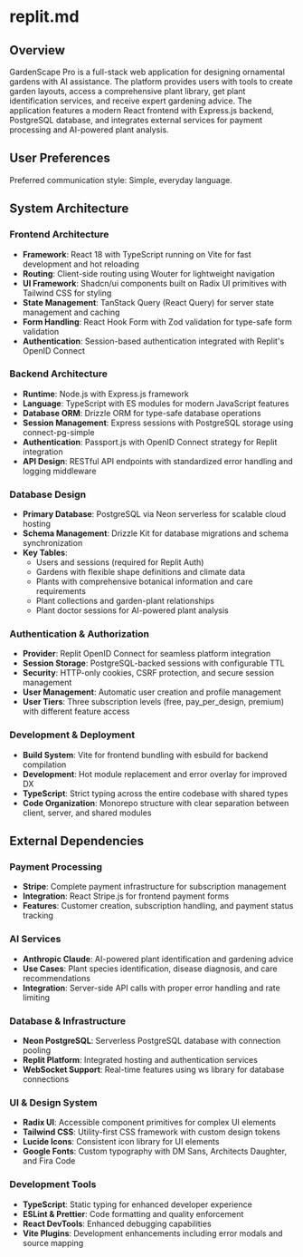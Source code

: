 # replit.md

## Overview

GardenScape Pro is a full-stack web application for designing ornamental gardens with AI assistance. The platform provides users with tools to create garden layouts, access a comprehensive plant library, get plant identification services, and receive expert gardening advice. The application features a modern React frontend with Express.js backend, PostgreSQL database, and integrates external services for payment processing and AI-powered plant analysis.

## User Preferences

Preferred communication style: Simple, everyday language.

## System Architecture

### Frontend Architecture
- **Framework**: React 18 with TypeScript running on Vite for fast development and hot reloading
- **Routing**: Client-side routing using Wouter for lightweight navigation
- **UI Framework**: Shadcn/ui components built on Radix UI primitives with Tailwind CSS for styling
- **State Management**: TanStack Query (React Query) for server state management and caching
- **Form Handling**: React Hook Form with Zod validation for type-safe form validation
- **Authentication**: Session-based authentication integrated with Replit's OpenID Connect

### Backend Architecture
- **Runtime**: Node.js with Express.js framework
- **Language**: TypeScript with ES modules for modern JavaScript features
- **Database ORM**: Drizzle ORM for type-safe database operations
- **Session Management**: Express sessions with PostgreSQL storage using connect-pg-simple
- **Authentication**: Passport.js with OpenID Connect strategy for Replit integration
- **API Design**: RESTful API endpoints with standardized error handling and logging middleware

### Database Design
- **Primary Database**: PostgreSQL via Neon serverless for scalable cloud hosting
- **Schema Management**: Drizzle Kit for database migrations and schema synchronization
- **Key Tables**: 
  - Users and sessions (required for Replit Auth)
  - Gardens with flexible shape definitions and climate data
  - Plants with comprehensive botanical information and care requirements
  - Plant collections and garden-plant relationships
  - Plant doctor sessions for AI-powered plant analysis

### Authentication & Authorization
- **Provider**: Replit OpenID Connect for seamless platform integration
- **Session Storage**: PostgreSQL-backed sessions with configurable TTL
- **Security**: HTTP-only cookies, CSRF protection, and secure session management
- **User Management**: Automatic user creation and profile management
- **User Tiers**: Three subscription levels (free, pay_per_design, premium) with different feature access

### Development & Deployment
- **Build System**: Vite for frontend bundling with esbuild for backend compilation
- **Development**: Hot module replacement and error overlay for improved DX
- **TypeScript**: Strict typing across the entire codebase with shared types
- **Code Organization**: Monorepo structure with clear separation between client, server, and shared modules

## External Dependencies

### Payment Processing
- **Stripe**: Complete payment infrastructure for subscription management
- **Integration**: React Stripe.js for frontend payment forms
- **Features**: Customer creation, subscription handling, and payment status tracking

### AI Services
- **Anthropic Claude**: AI-powered plant identification and gardening advice
- **Use Cases**: Plant species identification, disease diagnosis, and care recommendations
- **Integration**: Server-side API calls with proper error handling and rate limiting

### Database & Infrastructure
- **Neon PostgreSQL**: Serverless PostgreSQL database with connection pooling
- **Replit Platform**: Integrated hosting and authentication services
- **WebSocket Support**: Real-time features using ws library for database connections

### UI & Design System
- **Radix UI**: Accessible component primitives for complex UI elements
- **Tailwind CSS**: Utility-first CSS framework with custom design tokens
- **Lucide Icons**: Consistent icon library for UI elements
- **Google Fonts**: Custom typography with DM Sans, Architects Daughter, and Fira Code

### Development Tools
- **TypeScript**: Static typing for enhanced developer experience
- **ESLint & Prettier**: Code formatting and quality enforcement
- **React DevTools**: Enhanced debugging capabilities
- **Vite Plugins**: Development enhancements including error modals and source mapping